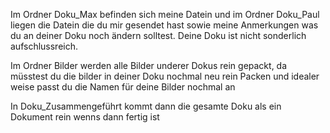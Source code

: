 Im Ordner Doku_Max befinden sich meine Datein und im Ordner Doku_Paul liegen die Datein die du mir gesendet hast sowie meine Anmerkungen was du an deiner Doku noch ändern solltest.
Deine Doku ist nicht sonderlich aufschlussreich.

Im Ordner Bilder werden alle Bilder underer Dokus rein gepackt, da müsstest du die bilder in deiner Doku nochmal neu rein Packen und idealer weise passt du die Namen für deine Bilder nochmal an

In Doku_Zusammengeführt kommt dann die gesamte Doku als ein Dokument rein wenns dann fertig ist